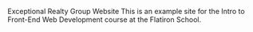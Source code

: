 Exceptional Realty Group Website
This is an example site for the Intro to Front-End Web Development course at the Flatiron School.
